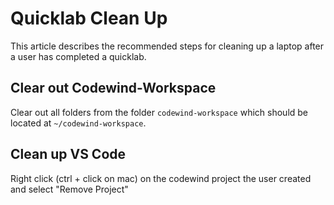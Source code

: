 # Quicklab Clean Up	

This article describes the recommended steps for cleaning up a laptop after a user has completed a quicklab.

## Clear out Codewind-Workspace

Clear out all folders from the folder `codewind-workspace` which should be located at `~/codewind-workspace`. 

## Clean up VS Code

Right click (ctrl + click on mac) on the codewind project the user created and select "Remove Project"  
